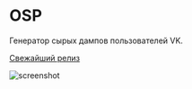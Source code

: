 OSP
=================

Генератор сырых дампов пользователей VK.

[Свежайший релиз](https://github.com/kasthack/OSP/releases/latest)

![screenshot](https://i.imgur.com/ai6livb.png)